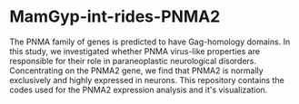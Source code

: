 # MamGyp-int-rides-PNMA2

The PNMA family of genes is predicted to have Gag-homology domains. In this study, we investigated whether PNMA virus-like properties are responsible for their role in paraneoplastic neurological disorders. Concentrating on the PNMA2 gene, we find that PNMA2 is normally exclusively and highly expressed in neurons. This repository contains the codes used for the PNMA2 expression analysis and it's visualization.
